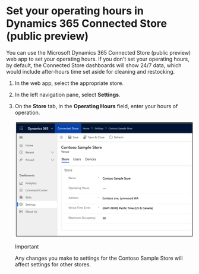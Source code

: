 

# Set your operating hours in Dynamics 365 Connected Store (public preview)

You can use the Microsoft Dynamics 365 Connected Store (public preview) web app to set your operating hours. If you don't set your operating hours, by default, the Connected Store dashboards will show 24/7 data, which would include after-hours time set aside for cleaning and restocking.

1. In the web app, select the appropriate store.

2. In the left navigation pane, select **Settings**.

2. On the **Store** tab, in the **Operating Hours** field, enter your hours of operation.

    ![Operating hours field in web app Settings](media/web-app-settings-operating-hours.PNG "Operating hours field in web app Settings")
    
    > [!IMPORTANT]
    > Any changes you make to settings for the Contoso Sample Store will affect settings for other stores. 
    


